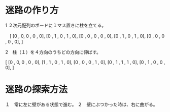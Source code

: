 # 迷路の作り方
1 ２次元配列のボードに１マス置きに柱を立てる。

　[
[0 , 0,  0 , 0 , 0],
[0 , 1 , 0 , 1 , 0],
[0 , 0 , 0 , 0 , 0],
[0 , 1 , 0 , 1 , 0],
[0 , 0 , 0 , 0 , 0],
]

2　柱（１）を４方向のうちどの方向に伸ばす。

[
[0 , 0,  0 , 0 , 0],
[1 , 1 , 0 , 1 , 0],
[0 , 0 , 0 , 1 , 0],
[0 , 1 , 1 , 1 , 0],
[0 , 1 , 0 , 0 , 0],
]


# 迷路の探索方法
１　常に左に壁がある状態で進む。
２　壁にぶつかった時は、右に曲がる。
